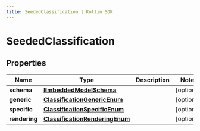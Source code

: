 ```yaml
---
title: SeededClassification | Kotlin SDK
---
```




# SeededClassification

## Properties
Name | Type | Description | Notes
------------ | ------------- | ------------- | -------------
**schema** | [**EmbeddedModelSchema**](EmbeddedModelSchema) |  |  [optional]
**generic** | [**ClassificationGenericEnum**](ClassificationGenericEnum) |  |  [optional]
**specific** | [**ClassificationSpecificEnum**](ClassificationSpecificEnum) |  |  [optional]
**rendering** | [**ClassificationRenderingEnum**](ClassificationRenderingEnum) |  |  [optional]




